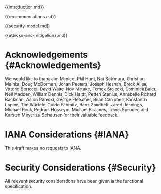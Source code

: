 
{{introduction.md}}

{{recommendations.md}}

{{security-model.md}}

{{attacks-and-mitigations.md}}

# Acknowledgements {#Acknowledgements}
      
We would like to thank Jim Manico, Phil Hunt, Nat Sakimura, Christian
Mainka, Doug McDorman, Johan Peeters, Joseph Heenan, Brock Allen,
Vittorio Bertocci, David Waite, Nov Matake, Tomek Stojecki, Dominick
Baier, Neil Madden, William Dennis, Dick Hardt, Petteri Stenius,
Annabelle Richard Backman, Aaron Parecki, George Fletscher, Brian
Campbell, Konstantin Lapine, Tim Würtele, Guido Schmitz, Hans
Zandbelt, Jared Jennings, Michael Peck, Pedram Hosseyni, Michael
B. Jones, Travis Spencer, and Karsten Meyer zu Selhausen for their valuable feedback.
    

# IANA Considerations {#IANA}
      
This draft makes no requests to IANA.
    

# Security Considerations {#Security}
      
All relevant security considerations have been given in the
functional specification.
    
